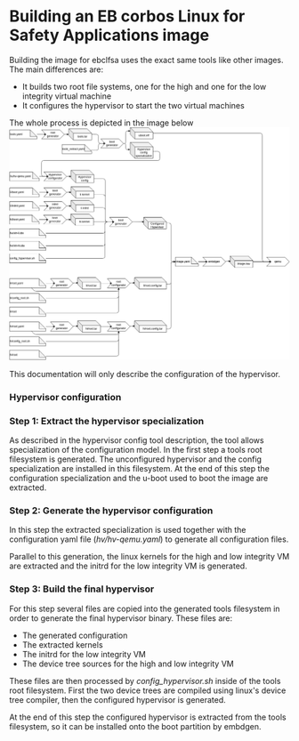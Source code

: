 # Building an EB corbos Linux for Safety Applications image

Building the image for ebclfsa uses the exact same tools like other images.
The main differences are:

 * It builds two root file systems, one for the high and one for the low integrity virtual machine
 * It configures the hypervisor to start the two virtual machines


The whole process is depicted in the image below
![EBCLFSA](../assets/ebclfsa.png)

This documentation will only describe the configuration of the hypervisor.

### Hypervisor configuration

### Step 1: Extract the hypervisor specialization

As described in the hypervisor config tool description, the tool allows specialization of the configuration model.
In the first step a tools root filesystem is generated.
The unconfigured hypervisor and the config specialization are installed in this filesystem.
At the end of this step the configuration specialization and the u-boot used to boot the image are extracted.

### Step 2: Generate the hypervisor configuration

In this step the extracted specialization is used together with the configuration yaml file (_hv/hv-qemu.yaml_) to generate all configuration files.

Parallel to this generation, the linux kernels for the high and low integrity VM are extracted and the initrd for the low integrity VM is generated.

### Step 3: Build the final hypervisor

For this step several files are copied into the generated tools filesystem in order to generate the final hypervisor binary.
These files are:

 * The generated configuration
 * The extracted kernels
 * The initrd for the low integrity VM
 * The device tree sources for the high and low integrity VM

These files are then processed by _config_hypervisor.sh_ inside of the tools root filesystem.
First the two device trees are compiled using linux's device tree compiler, then the configured hypervisor is generated.

At the end of this step the configured hypervisor is extracted from the tools filesystem, so it can be installed onto the boot partition by embdgen.
